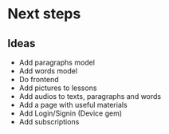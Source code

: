 # Next steps
## Ideas
* Add paragraphs model
* Add words model
* Do frontend
* Add pictures to lessons
* Add audios to texts, paragraphs and words
* Add a page with useful materials
* Add Login/Signin (Device gem)
* Add subscriptions
